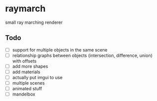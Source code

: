 # raymarch

small ray marching renderer

## Todo

- [ ] support for multiple objects in the same scene
- [ ] relationship graphs between objects (intersection, difference, union) with offsets
- [ ] add more shapes
- [ ] add materials
- [ ] actually put imgui to use
- [ ] multiple scenes
- [ ] animated stuff
- [ ] mandelbox
